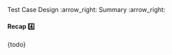 <link rel="stylesheet" href="{{baseUrl}}/css/textbook.css">

<div class="website-content">

<div id="path">Test Case Design :arrow_right: Summary :arrow_right:</div>

<div id="title">

#### Recap :four:

</div>

<div id="body">

{todo}

</div>

</div>
